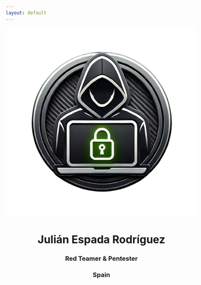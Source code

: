 ```yaml
---
layout: default
---
```

<div align="center">
  <img src="../assets/Images/icon-removebg-preview.png">
  <h1>Julián Espada Rodríguez</h1>
  <h3>Red Teamer & Pentester</h3>
  <h3>Spain</h3>
  <script src="https://www.hackthebox.eu/badge/114171"></script>
  <a href="https://app.hackthebox.com/profile/overview"><script src="https://tryhackme.com/badge/1237589"></script></a>
</div>
<p></p>
